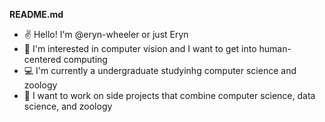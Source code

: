 **README.md**

- ✌️ Hello! I'm @eryn-wheeler or just Eryn
- 🤖 I'm interested in computer vision and I want to get into human-centered computing
- 💻 I'm currently a undergraduate studyinhg computer science and zoology
- 🦝 I want to work on side projects that combine computer science, data science, and zoology
